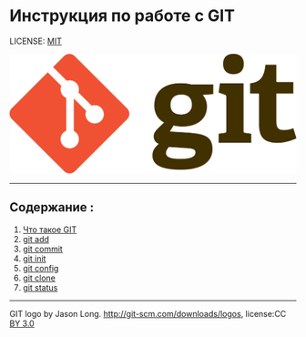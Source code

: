 # Инструкция по работе с GIT

LICENSE: [MIT](./license.md)

![](./accets/1920px-Git-logo.svg.png)

---

## Содержание :
1. [Что такое GIT](./GIT.md)
2. [git add](./add.md)
3. [git commit](./commit.md)
4. [git init](./init.md)
5. [git config](./config.md)
6. [git clone](./clone.md)
7. [git status](./status.md)

---

GIT logo by Jason Long. http://git-scm.com/downloads/logos, license:CC [BY 3.0](https://creativecommons.org/licenses/by/3.0/)
